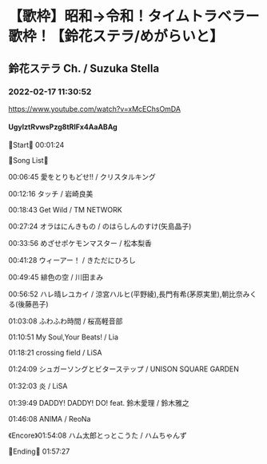 # 【歌枠】昭和→令和！タイムトラベラー歌枠！【鈴花ステラ/めがらいと】
## 鈴花ステラ Ch. / Suzuka Stella
### 2022-02-17 11:30:52
https://www.youtube.com/watch?v=xMcEChsOmDA
#### UgylztRvwsPzg8tRlFx4AaABAg
🔔Start🔔 00:01:24



🔔Song List🔔

00:06:45 愛をとりもどせ!! / クリスタルキング

00:12:16 タッチ / 岩崎良美

00:18:43 Get Wild / TM NETWORK

00:27:24 オラはにんきもの / のはらしんのすけ(矢島晶子)

00:33:56 めざせポケモンマスター / 松本梨香  

00:41:28 ウィーアー！ / きただにひろし

00:49:45 緋色の空 / 川田まみ

00:56:52 ハレ晴レユカイ / 涼宮ハルヒ(平野綾),長門有希(茅原実里),朝比奈みくる(後藤邑子)

01:03:08 ふわふわ時間 / 桜高軽音部

01:10:51 My Soul,Your Beats! / Lia

01:18:21 crossing field / LiSA

01:24:09 シュガーソングとビターステップ / UNISON SQUARE GARDEN

01:32:03 炎 / LiSA

01:39:49 DADDY! DADDY! DO! feat. 鈴木愛理 / 鈴木雅之

01:46:08 ANIMA / ReoNa

《Encore》01:54:08 ハム太郎とっとこうた / ハムちゃんず 



🔔Ending🔔 01:57:27

